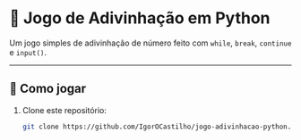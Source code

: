 # 🎯 Jogo de Adivinhação em Python

Um jogo simples de adivinhação de número feito com `while`, `break`, `continue` e `input()`.

---

## 🚀 Como jogar
1. Clone este repositório:
   ```bash
   git clone https://github.com/IgorOCastilho/jogo-adivinhacao-python.git
